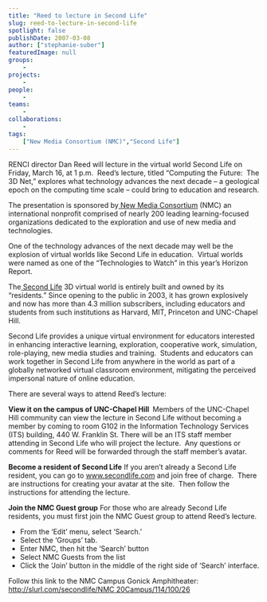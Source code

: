 ```yaml
---
title: "Reed to lecture in Second Life"
slug: reed-to-lecture-in-second-life
spotlight: false
publishDate: 2007-03-08
author: ["stephanie-suber"]
featuredImage: null
groups:
    - 
projects:
    - 
people:
    - 
teams: 
    - 
collaborations:
    - 
tags:
    ["New Media Consortium (NMC)","Second Life"]
---
```

RENCI director Dan Reed will lecture in the virtual world Second Life on Friday, March 16, at 1 p.m.  Reed’s lecture, titled “Computing the Future:  The 3D Net,” explores what technology advances the next decade – a geological epoch on the computing time scale – could bring to education and research.

<!--more-->

The presentation is sponsored by<a href="http://www.nmc.org/" target="_blank" rel="noopener"> New Media Consortium</a> (NMC) an international nonprofit comprised of nearly 200 leading learning-focused organizations dedicated to the exploration and use of new media and technologies.

One of the technology advances of the next decade may well be the explosion of virtual worlds like Second Life in education.  Virtual worlds were named as one of the “Technologies to Watch” in this year’s Horizon Report.

The<a href="http://www.secondlife.com/" target="_blank" rel="noopener"> Second Life</a> 3D virtual world is entirely built and owned by its “residents.” Since opening to the public in 2003, it has grown explosively and now has more than 4.3 million subscribers, including educators and students from such institutions as Harvard, MIT, Princeton and UNC-Chapel Hill.

Second Life provides a unique virtual environment for educators interested in enhancing interactive learning, exploration, cooperative work, simulation, role-playing, new media studies and training.  Students and educators can work together in Second Life from anywhere in the world as part of a globally networked virtual classroom environment, mitigating the perceived impersonal nature of online education.

There are several ways to attend Reed’s lecture:

<strong>View it on the campus of UNC-Chapel Hill </strong>
Members of the UNC-Chapel Hill community can view the lecture in Second Life without becoming a member by coming to room G102 in the Information Technology Services (ITS) building, 440 W. Franklin St. There will be an ITS staff member attending in Second Life who will project the lecture.  Any questions or comments for Reed will be forwarded through the staff member’s avatar.

<strong>Become a resident of Second Life</strong>
If you aren’t already a Second Life resident, you can go to <a href="http://www.secondlife.com/" target="_blank" rel="noopener">www.secondlife.com</a> and join free of charge.  There are instructions for creating your avatar at the site.  Then follow the instructions for attending the lecture.

<strong>Join the NMC Guest group</strong>
For those who are already Second Life residents, you must first join the NMC Guest group to attend Reed’s lecture.
<ul type="disc">
 	<li>From the ‘Edit’ menu, select ‘Search.’</li>
 	<li>Select the ‘Groups’ tab.</li>
 	<li>Enter NMC, then hit the ‘Search’ button</li>
 	<li>Select NMC Guests from the list</li>
 	<li>Click the ‘Join’ button in the middle of the right side of ‘Search’ interface.</li>
</ul>
Follow this link to the NMC Campus Gonick Amphitheater:
<a href="http://slurl.com/secondlife/NMC%2020Campus/114/100/26" target="_blank" rel="noopener">http://slurl.com/secondlife/NMC 20Campus/114/100/26</a>
